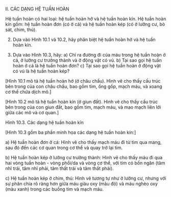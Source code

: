 II. CÁC DẠNG HỆ TUẦN HOÀN

Hệ tuần hoàn có hai loại: hệ tuần hoàn hở và hệ tuần hoàn kín. Hệ tuần hoàn kín gồm: hệ tuần hoàn đơn (có ở cá) và hệ tuần hoàn kép (có ở lưỡng cư, bò sát, chim, thú).

2. Dựa vào Hình 10.1 và 10.2, hãy phân biệt hệ tuần hoàn hở và hệ tuần hoàn kín.

3. Dựa vào Hình 10.3, hãy:
a) Chỉ ra đường đi của máu trong hệ tuần hoàn ở cá, ở lưỡng cư trưởng thành và ở động vật có vú.
b) Tại sao gọi hệ tuần hoàn ở cá là hệ tuần hoàn đơn?
c) Tại sao gọi hệ tuần hoàn ở động vật có vú là hệ tuần hoàn kép?

[Hình 10.1 mô tả hệ tuần hoàn hở (ở châu chấu). Hình vẽ cho thấy cấu trúc bên trong của con châu chấu, bao gồm tim, ống gốp, mạch máu, và xoang cơ thể chứa dịch mô.]

[Hình 10.2 mô tả hệ tuần hoàn kín (ở giun đất). Hình vẽ cho thấy cấu trúc bên trong của con giun đất, bao gồm tim, mạch máu, và mao mạch liên lới giữa các mô và cơ quan.]

Hình 10.3. Các dạng hệ tuần hoàn kín

[Hình 10.3 gồm ba phần minh họa các dạng hệ tuần hoàn kín:]

a) Hệ tuần hoàn đơn ở cá: Hình vẽ cho thấy mạch máu đi từ tim qua mang, sau đó đến các cơ quan trong cơ thể và quay trở lại tim.

b) Hệ tuần hoàn kép ở lưỡng cư trưởng thành: Hình vẽ cho thấy máu đi qua hai vòng tuần hoàn - vòng phổi/da và vòng cơ thể, với tim có bốn ngăn (tâm nhĩ trái, tâm nhĩ phải, tâm thất trái và tâm thất phải).

c) Hệ tuần hoàn kép ở chim, thú: Hình vẽ tương tự như ở lưỡng cư, nhưng với sự phân chia rõ ràng hơn giữa máu giàu oxy (màu đỏ) và máu nghèo oxy (màu xanh) trong các buồng tim và mạch máu.